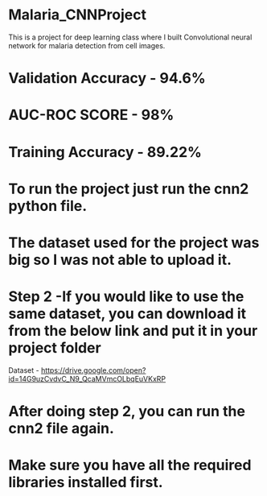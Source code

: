 # Malaria_CNNProject

This is a project for deep learning class where I built Convolutional neural network for malaria detection from cell images. 

# Validation Accuracy - 94.6%
# AUC-ROC SCORE - 98%
# Training Accuracy - 89.22%

# To run the project just run the cnn2 python file.

# The dataset used for the project was big so I was not able to upload it. 
# Step 2 -If you would like to use the same dataset, you can download it from the below link and put it in your project folder

 Dataset - https://drive.google.com/open?id=14G9uzCvdvC_N9_QcaMVmcOLbqEuVKxRP
# After doing step 2, you can run the cnn2 file again. 


# Make sure you have all the required libraries installed first. 
